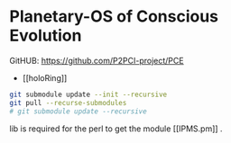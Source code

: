 # Planetary-OS of Conscious Evolution

GitHUB: https://github.com/P2PCI-project/PCE

* [[holoRing]]


```sh
git submodule update --init --recursive
git pull --recurse-submodules
# git submodule update --recursive
```

lib is required for the perl to get the module [[IPMS.pm]] .


